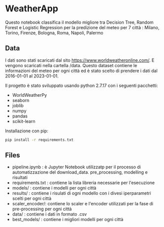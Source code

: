 # WeatherApp

Questo notebook classifica il modello migliore tra Decision Tree, Random Forest e Logistic Regression per la predizione del meteo per 7 città : Milano, Torino, Firenze, Bologna, Roma, Napoli, Palermo

## Data

I dati sono stati scaricati dal sito https://www.worldweatheronline.com/. E vengono scaricati nella cartella /data. Questo dataset contiene le informazioni del meteo per ogni città ed è stato scelto di prendere i dati dal 2016-01-01 al 2023-01-01.

Il progetto è stato sviluppato usando python 2.7.17 con i seguenti pacchetti: 

- WorldWeatherPy
- seaborn
- joblib
- numpy
- pandas
- scikit-learn

Installazione con pip: 

```bash
pip install -r requirements.txt
```
## Files
- pipeline.ipynb :  è Jupyter Notebook utilizzatp per il processo di automatizzazione del download_data. pre_processing, modelling e risultati
- requirements.txt : contiene la lista libreria necessarie per l'esecuzione 
- models/ : contiene i modelli per ogni città
- results/ : contiene i risulati di ogni modello con i divesi iperparametri scelti per ogni città
- scaler_encoder/: contiene lo scaler e l'encoder utilizzati per la fase di pre-processing per ogni città
- data/ : contiene i dati in formato .csv
- best_models/ : contiene i migliori modelli per ogni città
